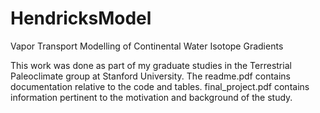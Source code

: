 # HendricksModel
Vapor Transport Modelling of Continental Water Isotope Gradients

This work was done as part of my graduate studies in the Terrestrial Paleoclimate group at Stanford University. The readme.pdf contains documentation relative to the code and tables. final_project.pdf contains information pertinent to the motivation and background of the study.
